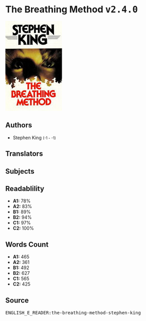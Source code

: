 # The Breathing Method <kbd>v2.4.0</kbd>

![](./cover.medium.jpg "")

## Authors


 - Stephen King <small>(-1 - -1)</small>

## Translators



## Subjects



## Readablility


 - **A1:** 78%
 - **A2:** 83%
 - **B1:** 89%
 - **B2:** 94%
 - **C1:** 97%
 - **C2:** 100%

## Words Count


 - **A1:** 465
 - **A2:** 361
 - **B1:** 492
 - **B2:** 627
 - **C1:** 565
 - **C2:** 425

## Source


<kbd>ENGLISH_E_READER:the-breathing-method-stephen-king</kbd>
